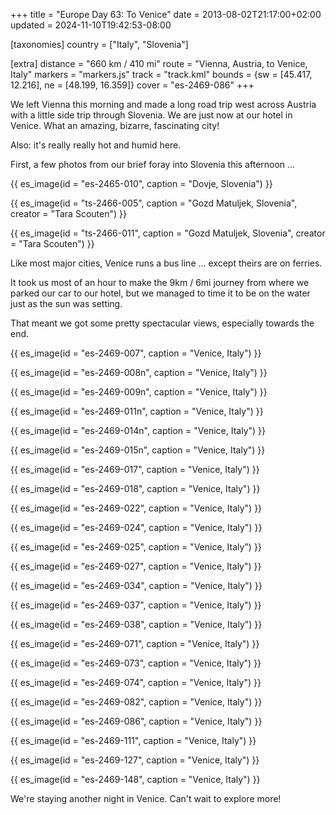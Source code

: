 +++
title = "Europe Day 63: To Venice"
date = 2013-08-02T21:17:00+02:00
updated = 2024-11-10T19:42:53-08:00

[taxonomies]
country = ["Italy", "Slovenia"]

[extra]
distance = "660 km / 410 mi"
route = "Vienna, Austria, to Venice, Italy"
markers = "markers.js"
track = "track.kml"
bounds = {sw = [45.417, 12.216], ne = [48.199, 16.359]}
cover = "es-2469-086"
+++

We left Vienna this morning and made a long road trip west across Austria with a little side trip through Slovenia. We are just now at our hotel in Venice. What an amazing, bizarre, fascinating city!

<!-- more -->

Also: it's really really hot and humid here.

First, a few photos from our brief foray into Slovenia this afternoon ...

{{ es_image(id = "es-2465-010", caption = "Dovje, Slovenia") }}

{{ es_image(id = "ts-2466-005", caption = "Gozd Matuljek, Slovenia", creator = "Tara Scouten") }}

{{ es_image(id = "ts-2466-011", caption = "Gozd Matuljek, Slovenia", creator = "Tara Scouten") }}

Like most major cities, Venice runs a bus line ... except theirs are on ferries.

It took us most of an hour to make the 9km / 6mi journey from where we parked our car to our hotel, but we managed to time it to be on the water just as the sun was setting.

That meant we got some pretty spectacular views, especially towards the end.

{{ es_image(id = "es-2469-007", caption = "Venice, Italy") }}

{{ es_image(id = "es-2469-008n", caption = "Venice, Italy") }}

{{ es_image(id = "es-2469-009n", caption = "Venice, Italy") }}

{{ es_image(id = "es-2469-011n", caption = "Venice, Italy") }}

{{ es_image(id = "es-2469-014n", caption = "Venice, Italy") }}

{{ es_image(id = "es-2469-015n", caption = "Venice, Italy") }}

{{ es_image(id = "es-2469-017", caption = "Venice, Italy") }}

{{ es_image(id = "es-2469-018", caption = "Venice, Italy") }}

{{ es_image(id = "es-2469-022", caption = "Venice, Italy") }}

{{ es_image(id = "es-2469-024", caption = "Venice, Italy") }}

{{ es_image(id = "es-2469-025", caption = "Venice, Italy") }}

{{ es_image(id = "es-2469-027", caption = "Venice, Italy") }}

{{ es_image(id = "es-2469-034", caption = "Venice, Italy") }}

{{ es_image(id = "es-2469-037", caption = "Venice, Italy") }}

{{ es_image(id = "es-2469-038", caption = "Venice, Italy") }}

{{ es_image(id = "es-2469-071", caption = "Venice, Italy") }}

{{ es_image(id = "es-2469-073", caption = "Venice, Italy") }}

{{ es_image(id = "es-2469-074", caption = "Venice, Italy") }}

{{ es_image(id = "es-2469-082", caption = "Venice, Italy") }}

{{ es_image(id = "es-2469-086", caption = "Venice, Italy") }}

{{ es_image(id = "es-2469-111", caption = "Venice, Italy") }}

{{ es_image(id = "es-2469-127", caption = "Venice, Italy") }}

{{ es_image(id = "es-2469-148", caption = "Venice, Italy") }}

We're staying another night in Venice. Can't wait to explore more!

